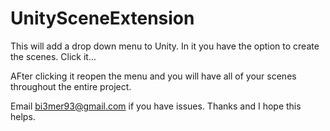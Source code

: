 # UnitySceneExtension
This will add a drop down menu to Unity. In it you have the option to create the scenes. Click it...

AFter clicking it reopen the menu and you will have all of your scenes throughout the entire project. 

Email bi3mer93@gmail.com if you have issues. Thanks and I hope this helps.
